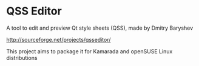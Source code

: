 QSS Editor
==========

A tool to edit and preview Qt style sheets (QSS), made by Dmitry Baryshev

http://sourceforge.net/projects/qsseditor/

This project aims to package it for Kamarada and openSUSE Linux distributions